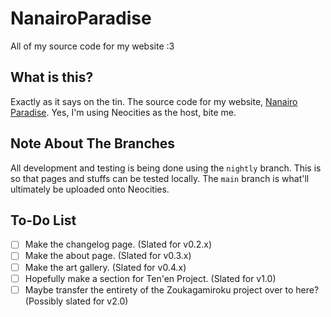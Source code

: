 # NanairoParadise

All of my source code for my website :3

## What is this?

Exactly as it says on the tin.
The source code for my website, [Nanairo Paradise](nanairoparadise.neocities.org).
Yes, I'm using Neocities as the host, bite me.

## Note About The Branches

All development and testing is being done using the `nightly` branch.
This is so that pages and stuffs can be tested locally.
The `main` branch is what'll ultimately be uploaded onto Neocities.

## To-Do List

- [ ] Make the changelog page. (Slated for v0.2.x)
- [ ] Make the about page. (Slated for v0.3.x)
- [ ] Make the art gallery. (Slated for v0.4.x)
- [ ] Hopefully make a section for Ten'en Project. (Slated for v1.0)
- [ ] Maybe transfer the entirety of the Zoukagamiroku project over to here? (Possibly slated for v2.0)
